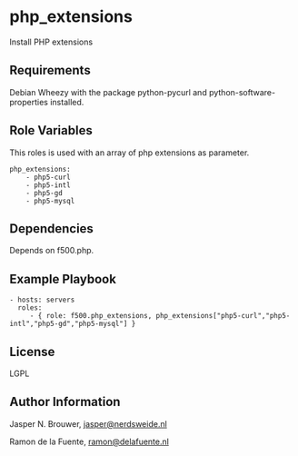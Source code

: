 php_extensions
========

Install PHP extensions

Requirements
------------

Debian Wheezy with the package python-pycurl and python-software-properties installed.

Role Variables
--------------

This roles is used with an array of php extensions as parameter.

    php_extensions:
        - php5-curl
        - php5-intl
        - php5-gd
        - php5-mysql

Dependencies
------------

Depends on f500.php.

Example Playbook
-------------------------

    - hosts: servers
      roles:
         - { role: f500.php_extensions, php_extensions["php5-curl","php5-intl","php5-gd","php5-mysql"] }

License
-------

LGPL

Author Information
------------------

Jasper N. Brouwer, jasper@nerdsweide.nl

Ramon de la Fuente, ramon@delafuente.nl
